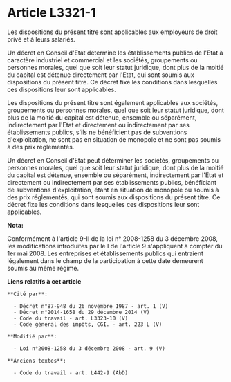 # Article L3321-1

Les dispositions du présent titre sont applicables aux employeurs de droit privé et à leurs salariés.

Un décret en Conseil d'Etat détermine les établissements publics de l'Etat à caractère industriel et commercial et les
sociétés, groupements ou personnes morales, quel que soit leur statut juridique, dont plus de la moitié du capital est
détenue directement par l'Etat, qui sont soumis aux dispositions du présent titre. Ce décret fixe les conditions dans
lesquelles ces dispositions leur sont applicables.

Les dispositions du présent titre sont également applicables aux sociétés, groupements ou personnes morales, quel que soit
leur statut juridique, dont plus de la moitié du capital est détenue, ensemble ou séparément, indirectement par l'Etat et
directement ou indirectement par ses établissements publics, s'ils ne bénéficient pas de subventions d'exploitation, ne sont
pas en situation de monopole et ne sont pas soumis à des prix réglementés. 

Un décret en Conseil d'Etat peut déterminer les sociétés, groupements ou personnes morales, quel que soit leur statut
juridique, dont plus de la moitié du capital est détenue, ensemble ou séparément, indirectement par l'Etat et directement ou
indirectement par ses établissements publics, bénéficiant de subventions d'exploitation, étant en situation de monopole ou
soumis à des prix réglementés, qui sont soumis aux dispositions du présent titre. Ce décret fixe les conditions dans
lesquelles ces dispositions leur sont applicables.

**Nota:**

Conformément à l'article 9-II de la loi n° 2008-1258 du 3 décembre 2008, les modifications introduites par le I de l'article
9 s'appliquent à compter du 1er mai 2008. Les entreprises et établissements publics qui entraient légalement dans le champ de
la participation à cette date demeurent soumis au même régime.

**Liens relatifs à cet article**

	**Cité par**:

	  - Décret n°87-948 du 26 novembre 1987 - art. 1 (V)
	  - Décret n°2014-1658 du 29 décembre 2014 (V)
	  - Code du travail - art. L3323-10 (V)
	  - Code général des impôts, CGI. - art. 223 L (V)

	**Modifié par**:

	  - Loi n°2008-1258 du 3 décembre 2008 - art. 9 (V)

	**Anciens textes**:

	  - Code du travail - art. L442-9 (AbD)

